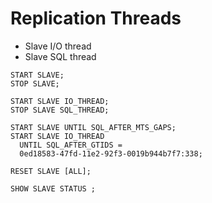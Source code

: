 # Replication Threads

- Slave I/O thread
- Slave SQL thread

```mysql
START SLAVE;
STOP SLAVE;

START SLAVE IO_THREAD;
STOP SLAVE SQL_THREAD;

START SLAVE UNTIL SQL_AFTER_MTS_GAPS;
START SLAVE IO_THREAD
  UNTIL SQL_AFTER_GTIDS =
  0ed18583-47fd-11e2-92f3-0019b944b7f7:338;

RESET SLAVE [ALL];
```

```mysql
SHOW SLAVE STATUS ;
```
